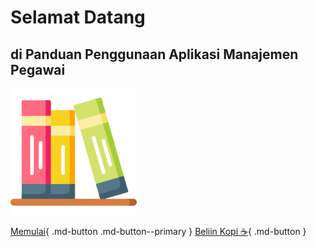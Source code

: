 # Selamat Datang

## di Panduan Penggunaan Aplikasi Manajemen Pegawai

<img src="images/bookshelf.png" width="40%">

[Memulai](01.md){ .md-button .md-button--primary }
[Beliin Kopi ☕](https://saweria.co/masipnu){ .md-button }